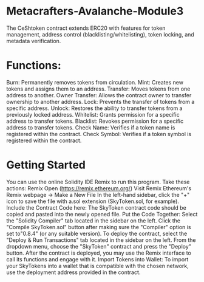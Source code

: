 # Metacrafters-Avalanche-Module3
The CeShtoken contract extends ERC20 with features for token management, address control (blacklisting/whitelisting), token locking, and metadata verification.
# Functions:
Burn: Permanently removes tokens from circulation.
Mint: Creates new tokens and assigns them to an address.
Transfer: Moves tokens from one address to another.
Owner Transfer: Allows the contract owner to transfer ownership to another address.
Lock: Prevents the transfer of tokens from a specific address.
Unlock: Restores the ability to transfer tokens from a previously locked address.
Whitelist: Grants permission for a specific address to transfer tokens.
Blacklist: Revokes permission for a specific address to transfer tokens.
Check Name: Verifies if a token name is registered within the contract.
Check Symbol: Verifies if a token symbol is registered within the contract.
# Getting Started
You can use the online Solidity IDE Remix to run this program. Take these actions:
Remix Open (https://remix.ethereum.org/)
Visit Remix Ethereum's Remix webpage -> Make a New File
In the left-hand sidebar, click the "+" icon to save the file with a.sol extension (SkyToken.sol, for example).
Include the Contract Code here: The SkyToken contract code should be copied and pasted into the newly opened file.
Put the Code Together: Select the "Solidity Compiler" tab located in the sidebar on the left. Click the "Compile SkyToken.sol" button after making sure the "Compiler" option is set to"0.8.4" (or any suitable version).
To deploy the contract, select the "Deploy & Run Transactions" tab located in the sidebar on the left. From the dropdown menu, choose the "SkyToken" contract and press the "Deploy" button.
After the contract is deployed, you may use the Remix interface to call its functions and engage with it.
Import Tokens into Wallet: To import your SkyTokens into a wallet that is compatible with the chosen network, use the deployment address provided in the contract.



